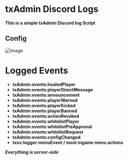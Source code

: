 # **txAdmin Discord Logs**
**This is a simple txAdmin Discord log Script**
## Config

![Image](https://files.collin1337.cc/images/scripts/txadmin_logs/config.png)

# **Logged Events**

- **txAdmin:events:healedPlayer**
- **txAdmin:events:playerDirectMessage**
- **txAdmin:events:announcement**
- **txAdmin:events:playerWarned**
- **txAdmin:events:playerKicked**
- **txAdmin:events:playerBanned**
- **txAdmin:events:actionRevoked**
- **txAdmin:events:whitelistPlayer**
- **txAdmin:events:whitelistPreApproval**
- **txAdmin:events:whitelistRequest**
- **txAdmin:events:configChanged**
- **txsv:logger:menuEvent / most ingame menu actions**

***Everything is server-side***
